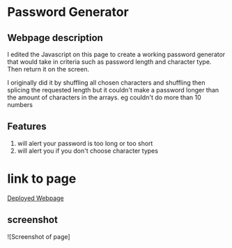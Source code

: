 # Password Generator

## Webpage description

I edited the Javascript on this page to create a working password generator that would take in criteria such as password length and character type. Then return it on the screen.

I originally did it by shuffling all chosen characters and shuffling then splicing the requested length but it couldn't make a password longer than the amount of characters in the arrays. eg couldn't do more than 10 numbers

## Features

1. will alert your password is too long or too short
2. will alert you if you don't choose character types

# link to page

<a href ="https://jgood13.github.io/passwordgen/"
target="_blank"> Deployed Webpage</a>

## screenshot

![Screenshot of page] 